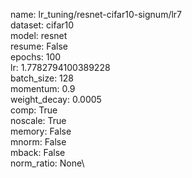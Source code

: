 name: lr_tuning/resnet-cifar10-signum/lr7\
dataset: cifar10\
model: resnet\
resume: False\
epochs: 100\
lr: 1.7782794100389228\
batch_size: 128\
momentum: 0.9\
weight_decay: 0.0005\
comp: True\
noscale: True\
memory: False\
mnorm: False\
mback: False\
norm_ratio: None\
